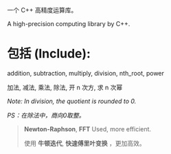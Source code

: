 一个 C++ 高精度运算库。

A high-precision computing library by C++.

# 包括 (Include):

addition, subtraction, multiply, division, nth_root, power

加法, 减法, 乘法, 除法, 开 n 次方, 求 n 次幂

*Note: In division, the quotient is rounded to 0.*

*PS：在除法中，商向0取整。*

> **Newton-Raphson**, **FFT** Used, more efficient.
> 
> 使用 **牛顿迭代**, **快速傅里叶变换** ，更加高效。